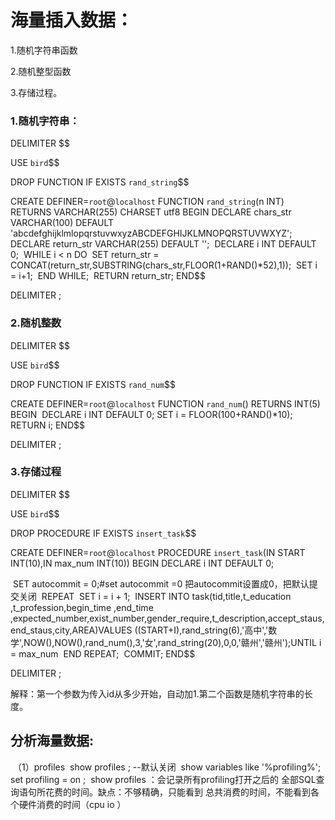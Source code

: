 # 海量插入数据：

1.随机字符串函数

2.随机整型函数

3.存储过程。

### 1.随机字符串：

DELIMITER $$

USE `bird`$$

DROP FUNCTION IF EXISTS `rand_string`$$

CREATE DEFINER=`root`@`localhost` FUNCTION `rand_string`(n INT) RETURNS VARCHAR(255) CHARSET utf8
BEGIN
​	DECLARE chars_str VARCHAR(100) DEFAULT 'abcdefghijklmlopqrstuvwxyzABCDEFGHIJKLMNOPQRSTUVWXYZ';
​	DECLARE return_str VARCHAR(255) DEFAULT '';
​	DECLARE i INT DEFAULT 0;
​	WHILE i < n DO
​	SET return_str = CONCAT(return_str,SUBSTRING(chars_str,FLOOR(1+RAND()*52),1));
​	SET i = i+1;
​	END WHILE;
​	RETURN return_str;
END$$

DELIMITER ;

### 2.随机整数

DELIMITER $$

USE `bird`$$

DROP FUNCTION IF EXISTS `rand_num`$$

CREATE DEFINER=`root`@`localhost` FUNCTION `rand_num`() RETURNS INT(5)
BEGIN
​	DECLARE i INT DEFAULT 0;
​	SET i = FLOOR(100+RAND()*10);
​	RETURN i;
END$$

DELIMITER ;

### 3.存储过程

DELIMITER $$

USE `bird`$$

DROP PROCEDURE IF EXISTS `insert_task`$$

CREATE DEFINER=`root`@`localhost` PROCEDURE `insert_task`(IN START INT(10),IN max_num INT(10))
BEGIN
​	DECLARE i INT DEFAULT 0;

​	SET autocommit = 0;#set autocommit =0 把autocommit设置成0，把默认提交关闭
​	REPEAT
​	SET i = i + 1;
​	INSERT INTO task(tid,title,t_education ,t_profession,begin_time ,end_time ,expected_number,exist_number,gender_require,t_description,accept_staus,end_staus,city,AREA) 
​	VALUES ((START+I),rand_string(6),'高中','数学',NOW(),NOW(),rand_num(),3,'女',rand_string(20),0,0,'赣州','赣州');
​	UNTIL i = max_num
​	END REPEAT;
​	COMMIT;
END$$

DELIMITER ;

解释：第一个参数为传入id从多少开始，自动加1.第二个函数是随机字符串的长度。

## 分析海量数据:

​	（1）profiles
​	show profiles ; --默认关闭
​	show variables like '%profiling%';
​	set profiling = on ; 
​	show profiles  ：会记录所有profiling打开之后的  全部SQL查询语句所花费的时间。缺点：不够精确，只能看到 总共消费的时间，不能看到各个硬件消费的时间（cpu  io ）
